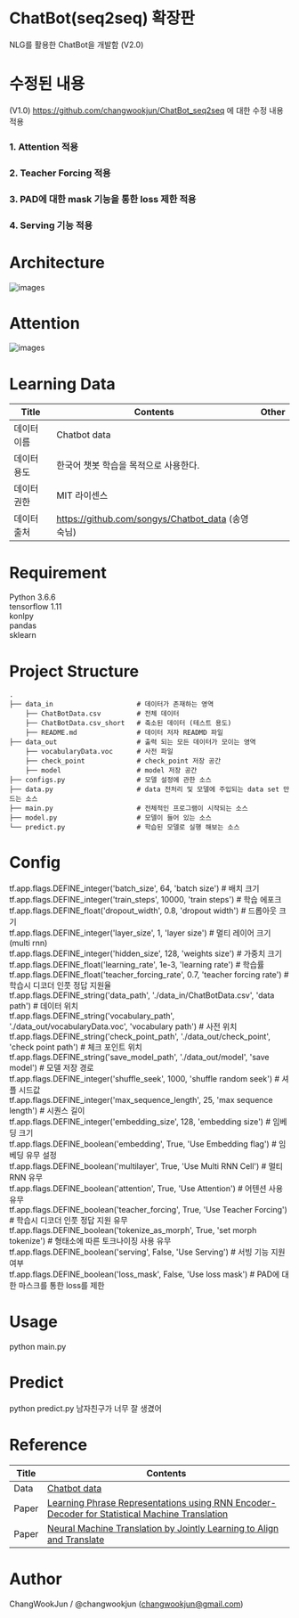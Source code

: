 # ChatBot(seq2seq) 확장판
NLG를 활용한 ChatBot을 개발함 (V2.0)

# 수정된 내용
(V1.0) https://github.com/changwookjun/ChatBot_seq2seq 에 대한 수정 내용 적용
### 1. Attention 적용
### 2. Teacher Forcing 적용
### 3. PAD에 대한 mask 기능을 통한 loss 제한 적용
### 4. Serving 기능 적용


# Architecture
![images](images/seq2seq.png)  

# Attention
![images](images/attention.png)  


# Learning Data
Title|Contents|Other
--|--|--
데이터 이름|Chatbot data
데이터 용도|한국어 챗봇  학습을 목적으로 사용한다.
데이터 권한|MIT 라이센스
데이터 출처|https://github.com/songys/Chatbot_data (송영숙님)

# Requirement
Python 3.6.6   
tensorflow 1.11   
konlpy   
pandas   
sklearn   

# Project Structure
    .
    ├── data_in                     # 데이터가 존재하는 영역
        ├── ChatBotData.csv         # 전체 데이터
        ├── ChatBotData.csv_short   # 축소된 데이터 (테스트 용도)
        ├── README.md               # 데이터 저자 READMD 파일
    ├── data_out                    # 출력 되는 모든 데이터가 모이는 영역
        ├── vocabularyData.voc      # 사전 파일
        ├── check_point             # check_point 저장 공간
        ├── model                   # model 저장 공간
    ├── configs.py                  # 모델 설정에 관한 소스
    ├── data.py                     # data 전처리 및 모델에 주입되는 data set 만드는 소스
    ├── main.py                     # 전체적인 프로그램이 시작되는 소스
    ├── model.py                    # 모델이 들어 있는 소스
    └── predict.py                  # 학습된 모델로 실행 해보는 소스      
   

# Config
tf.app.flags.DEFINE_integer('batch_size', 64, 'batch size') # 배치 크기  
tf.app.flags.DEFINE_integer('train_steps', 10000, 'train steps') # 학습 에포크  
tf.app.flags.DEFINE_float('dropout_width', 0.8, 'dropout width') # 드롭아웃 크기  
tf.app.flags.DEFINE_integer('layer_size', 1, 'layer size') # 멀티 레이어 크기 (multi rnn)  
tf.app.flags.DEFINE_integer('hidden_size', 128, 'weights size') # 가중치 크기  
tf.app.flags.DEFINE_float('learning_rate', 1e-3, 'learning rate') # 학습률  
tf.app.flags.DEFINE_float('teacher_forcing_rate', 0.7, 'teacher forcing rate') # 학습시 디코더 인풋 정답 지원율  
tf.app.flags.DEFINE_string('data_path', './data_in/ChatBotData.csv', 'data path') #  데이터 위치  
tf.app.flags.DEFINE_string('vocabulary_path', './data_out/vocabularyData.voc', 'vocabulary path') # 사전 위치  
tf.app.flags.DEFINE_string('check_point_path', './data_out/check_point', 'check point path') # 체크 포인트 위치  
tf.app.flags.DEFINE_string('save_model_path', './data_out/model', 'save model') # 모델 저장 경로  
tf.app.flags.DEFINE_integer('shuffle_seek', 1000, 'shuffle random seek') # 셔플 시드값  
tf.app.flags.DEFINE_integer('max_sequence_length', 25, 'max sequence length') # 시퀀스 길이  
tf.app.flags.DEFINE_integer('embedding_size', 128, 'embedding size') # 임베딩 크기  
tf.app.flags.DEFINE_boolean('embedding', True, 'Use Embedding flag') # 임베딩 유무 설정  
tf.app.flags.DEFINE_boolean('multilayer', True, 'Use Multi RNN Cell') # 멀티 RNN 유무  
tf.app.flags.DEFINE_boolean('attention', True, 'Use Attention') #  어텐션 사용 유무  
tf.app.flags.DEFINE_boolean('teacher_forcing', True, 'Use Teacher Forcing') # 학습시 디코더 인풋 정답 지원 유무  
tf.app.flags.DEFINE_boolean('tokenize_as_morph', True, 'set morph tokenize') # 형태소에 따른 토크나이징 사용 유무  
tf.app.flags.DEFINE_boolean('serving', False, 'Use Serving') #  서빙 기능 지원 여부  
tf.app.flags.DEFINE_boolean('loss_mask', False, 'Use loss mask') # PAD에 대한 마스크를 통한 loss를 제한 

# Usage
python main.py

# Predict
python predict.py 남자친구가 너무 잘 생겼어

# Reference
Title|Contents
--|--
Data|[Chatbot data](https://github.com/songys/Chatbot_data)  
Paper|[Learning Phrase Representations using RNN Encoder-Decoder for Statistical Machine Translation](https://arxiv.org/pdf/1406.1078.pdf)  
Paper|[Neural Machine Translation by Jointly Learning to Align and Translate](https://arxiv.org/abs/1409.0473.pdf)

# Author
ChangWookJun / @changwookjun (changwookjun@gmail.com)
